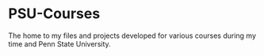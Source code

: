 # PSU-Courses
The home to my files and projects developed for various courses during my time and Penn State University.
